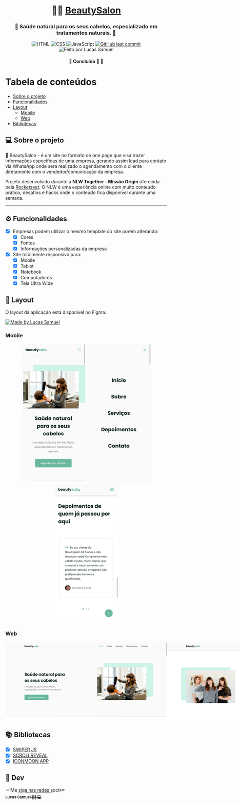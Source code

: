 <h1 align="center">
     💆‍♀️ <a href="#" alt="site do beautysalon"> BeautySalon </a>
</h1>

<h3 align="center">
    💇 Saúde natural para os seus cabelos, especializado em tratamentos naturais. 💜
</h3>

<p align="center">
  <img alt="HTML" src="https://img.shields.io/badge/HTML-%20-lightgrey">

  <img alt="CSS" src="https://img.shields.io/badge/CSS-%20-blue">

  <img alt="JavaScript" src="https://img.shields.io/badge/JavaScript-%20-yellow">

  <a href="https://github.com/lucasssdo/BeautSalon/commits/master">
  <img alt="GitHub last commit" src="https://img.shields.io/github/last-commit/lucasssdo/BeautSalon">

  </a>
    <img alt="Feito por Lucas Samuel" src="https://img.shields.io/badge/feito%20por-Lucas%20Samuel-%237519C1">
  </a>
</p>

<h4 align="center">
	🚧  Concluído 🏅 🚧
</h4>

Tabela de conteúdos
=================
<!--ts-->
   * [Sobre o projeto](#-sobre-o-projeto)
   * [Funcionalidades](#-funcionalidades)
   * [Layout](#-layout)
     * [Mobile](#mobile)
     * [Web](#web)
   * [Bibliotecas](#-bicliotecas)

<!--te-->

## 💻 Sobre o projeto

💇 BeautySalon - é um site no formato de one page que visa trazer informações especificas de uma empresa, gerando assim lead para contato via WhatsApp onde será realizado o agendamento com o cliente diretamente com o vendedor/comunicação da empresa.

Projeto desenvolvido durante a **NLW Together - Missão Origin** oferecida pela [Rocketseat](https://nextlevelweek.com/pre-nlw).
O NLW é uma experiência online com muito conteúdo prático, desafios e hacks onde o conteúdo fica disponível durante uma semana.

---

## ⚙️ Funcionalidades

- [x] Empresas podem utilizar o mesmo template do site porém alterando:
  - [x] Cores
  - [x] Fontes
  - [x] Informações personalizadas da empresa

- [x] Site totalmente responsivo para:
  - [x] Mobile
  - [x] Tablet
  - [x] Notebook
  - [x] Computadores
  - [x] Tela Ultra Wide

## 🎨 Layout

O layout da aplicação está disponível no Figma:

<a href="https://www.figma.com/file/cXN4uTzUcO4iWNAeMQDMuH/BeautySalon/copy">
  <img alt="Made by Lucas Samuel" src="https://img.shields.io/badge/Acessar%20Layout%20-Figma-%2304D361">
</a>

### Mobile

<p align="center">
  <img alt="BeautySalon" title="BeautySalon" src="./assets/mobile-home.png" width="200px">

  <img alt="BeautySalon" title="BeautySalon" src="./assets/mobile-menu.png" width="200px">

  <img alt="BeautySalon" title="BeautySalon" src="./assets/mobile-testimonials.png" width="200px">
</p>

### Web

<p align="center" style="display: flex; align-items: flex-start; flex-direction: column, justify-content: center;">
  <img alt="BeautySalon" title="BeautySalon" src="./assets/web-home.png" width="100%">

  <img alt="BeautySalon" title="BeautySalon" src="./assets/web-about.png" width="100%">

  <img alt="BeautySalon" title="BeautySalon" src="./assets/web-services.png" width="100%">

  <img alt="BeautySalon" title="BeautySalon" src="./assets/web-testimonials.png" width="100%">
</p>


## 📚 Bibliotecas
- [x] [SWIPER JS](https://swiperjs.com/)
- [x] [SCROLLREVEAL](https://scrollrevealjs.org/)
- [x] [ICONMOON APP](https://icomoon.io/app/)

## 🦸 Dev

<a href="https://www.instagram.com/lucassamuel_ofc/">
 <img style="border-radius: 50%;" src="https://avatars.githubusercontent.com/u/38700517?v=4" width="100px;" alt="Me siga nas redes sociais"/>
 <br />
 <sub><b>Lucas Samuel  👨‍💻 💻</b></sub>
 <br />
</a>